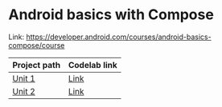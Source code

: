 # Android basics with Compose

Link: https://developer.android.com/courses/android-basics-compose/course

| Project path       | Codelab link                                                                |
|:-------------------|:----------------------------------------------------------------------------|
| [Unit 1](Unit%201) | [Link](https://developer.android.com/courses/android-basics-compose/unit-1) |
| [Unit 2](Unit%202) | [Link](https://developer.android.com/courses/android-basics-compose/unit-2) |